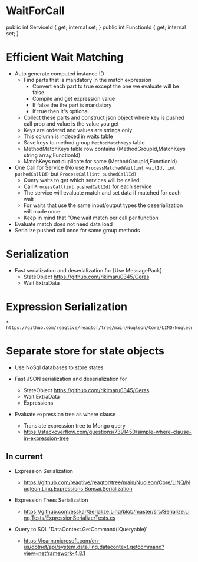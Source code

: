 ﻿# WaitForCall
public int ServiceId { get; internal set; }
public int FunctionId { get; internal set; }

# Efficient Wait Matching
* Auto generate computed instance ID
	* Find parts that is mandatory in the match expression
		* Convert each part to true except the one we evaluate will be false
		* Compile and get expression value
		* If false the the part is mandatory
		* If true then it's optional
	* Collect these parts and construct json object where key is pushed call prop and value is the value you get
	* Keys are ordered and values are strings only
	* This column is indexed in waits table
	* Save keys to method group `MethodMatchKeys` table
	* MethodMatchKeys table row contains (MethodGroupId,MatchKeys string array,FunctionId)
	* MatchKeys not duplicate for same (MethodGroupId,FunctionId)
* One Call for Service (No use `ProcessMatchedWait(int waitId, int pushedCallId)` but `ProcessCall(int pushedCallId)`
	* Query waits to get which services will be called
	* Call `ProcessCall(int pushedCallId)` for each service
	* The service will evaluate match and set data if matched for each wait
	* For waits that use the same input/output types the deserialization will made once
	* Keep in mind that "One wait match per call per function
* Evaluate match does not need data load
* Serialize pushed call once for same group methods

# Serialization
* Fast serialization and deserialization for [Use MessagePack] 
	* StateObject https://github.com/rikimaru0345/Ceras
	* Wait ExtraData

# Expression Serialization
	* https://github.com/reaqtive/reaqtor/tree/main/Nuqleon/Core/LINQ/Nuqleon.Linq.Expressions.Bonsai

# Separate store for state objects
* Use NoSql databases to store states

* Fast JSON serialization and deserialization for
	* StateObject https://github.com/rikimaru0345/Ceras
	* Wait ExtraData
	* Expressions


* Evaluate expression tree as where clause
	* Translate expression tree to Mongo query
	* https://stackoverflow.com/questions/7391450/simple-where-clause-in-expression-tree





## In current
* Expression Serialization
	* https://github.com/reaqtive/reaqtor/tree/main/Nuqleon/Core/LINQ/Nuqleon.Linq.Expressions.Bonsai.Serialization
* Expression Trees Serialization
	* https://github.com/esskar/Serialize.Linq/blob/master/src/Serialize.Linq.Tests/ExpressionSerializerTests.cs

* Query to SQL 'DataContext.GetCommand(IQueryable)'
	* https://learn.microsoft.com/en-us/dotnet/api/system.data.linq.datacontext.getcommand?view=netframework-4.8.1

